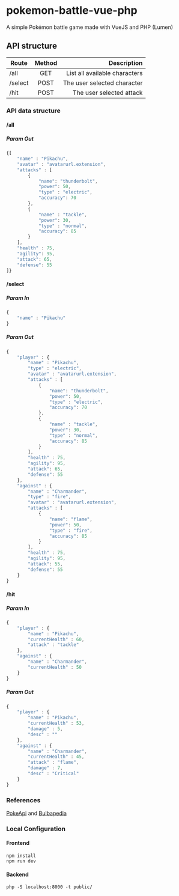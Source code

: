 # pokemon-battle-vue-php
A simple Pokémon battle game made with VueJS and PHP (Lumen)

## API structure

| Route        | Method           | Description  |
| ------------- |:-------------:| -----:| 
| /all      | GET | List all available characters | 
| /select      | POST      |  The user selected character |
| /hit | POST | The user selected attack |

### API data structure
#### /all 
##### Param Out
```javascript
{[
    "name" : "Pikachu",
    "avatar" : "avatarurl.extension",
    "attacks" : [
        {
            "name": "thunderbolt",
            "power": 50,
            "type" : "electric",
            "accuracy": 70
        },
        {
            "name" : "tackle",
            "power": 30,
            "type" : "normal",
            "accuracy": 85
        }
    ],
    "health" : 75,
    "agility": 95,
    "attack": 65,
    "defense": 55
]}
```
#### /select 
##### Param In
```javascript
{
    "name" : "Pikachu"
}
```
##### Param Out
```javascript
{
    "player" : {
        "name" : "Pikachu",
        "type" : "electric",
        "avatar" : "avatarurl.extension",
        "attacks" : [
            {
                "name": "thunderbolt",
                "power": 50,
                "type" : "electric",
                "accuracy": 70
            },
            {
                "name" : "tackle",
                "power": 30,
                "type" : "normal",
                "accuracy": 85
            }
        ],
        "health" : 75,
        "agility": 95,
        "attack": 65,
        "defense": 55
    },
    "against" : {
        "name" : "Charmander",
        "type" : "fire",
        "avatar" : "avatarurl.extension",
        "attacks" : [
            {
                "name": "flame",
                "power": 50,
                "type" : "fire",
                "accuracy": 85
            }
        ],
        "health" : 75,
        "agility": 95,
        "attack": 55,
        "defense": 55
    }
}
```
#### /hit 
##### Param In
```javascript
{
    "player" : {
        "name" : "Pikachu",
        "currentHealth" : 60,
        "attack" : "tackle"
    },
    "against" : {
        "name" : "Charmander",
        "currentHealth" : 50
    }
}
```

##### Param Out
```javascript
{
    "player" : {
        "name" : "Pikachu",
        "currentHealth" : 53,
        "damage" : 5,
        "desc" : ""
    },
    "against" : {
        "name" : "Charmander",
        "currentHealth" : 45,
        "attack" : "flame",
        "damage" : 7,
        "desc" : "Critical"
    }
}
```
### References
[PokeApi](http://pokeapi.co) and [Bulbapedia](https://bulbapedia.bulbagarden.net)

### Local Configuration

#### Frontend 

```
npm install
npm run dev
```

#### Backend

`php -S localhost:8000 -t public/`
